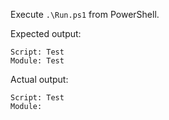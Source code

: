 Execute `.\Run.ps1` from PowerShell.

Expected output:

```
Script: Test
Module: Test
```

Actual output:

```
Script: Test
Module:
```